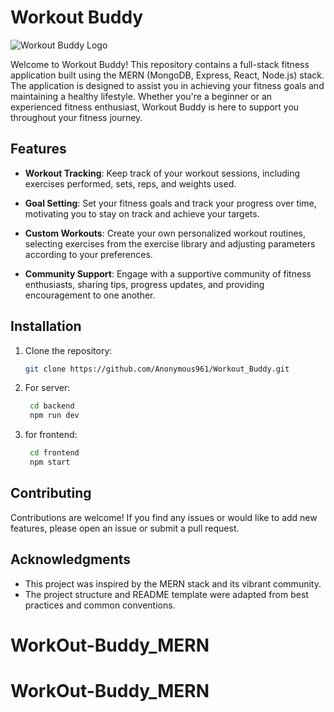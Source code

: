 # Workout Buddy

![Workout Buddy Logo](https://github.com/Anonymous961/Workout_Buddy/blob/main/logo.png)

Welcome to Workout Buddy! This repository contains a full-stack fitness application built using the MERN (MongoDB, Express, React, Node.js) stack. The application is designed to assist you in achieving your fitness goals and maintaining a healthy lifestyle. Whether you're a beginner or an experienced fitness enthusiast, Workout Buddy is here to support you throughout your fitness journey.

## Features

- **Workout Tracking**: Keep track of your workout sessions, including exercises performed, sets, reps, and weights used.

- **Goal Setting**: Set your fitness goals and track your progress over time, motivating you to stay on track and achieve your targets.
- **Custom Workouts**: Create your own personalized workout routines, selecting exercises from the exercise library and adjusting parameters according to your preferences.

- **Community Support**: Engage with a supportive community of fitness enthusiasts, sharing tips, progress updates, and providing encouragement to one another.

## Installation

1. Clone the repository:

   ```bash
   git clone https://github.com/Anonymous961/Workout_Buddy.git
   ```

2. For server:

   ```bash
    cd backend
    npm run dev
   ```

3. for frontend:

   ```bash
    cd frontend
    npm start
   ```

## Contributing

Contributions are welcome! If you find any issues or would like to add new features, please open an issue or submit a pull request.

## Acknowledgments

- This project was inspired by the MERN stack and its vibrant community.
- The project structure and README template were adapted from best practices and common conventions.
# WorkOut-Buddy_MERN
# WorkOut-Buddy_MERN
